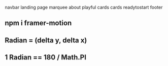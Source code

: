 navbar
landing page
marquee
about
playful
cards
cards
readytostart
footer

## npm i framer-motion

## Radian = (delta y, delta x)

## 1 Radian == 180 / Math.PI